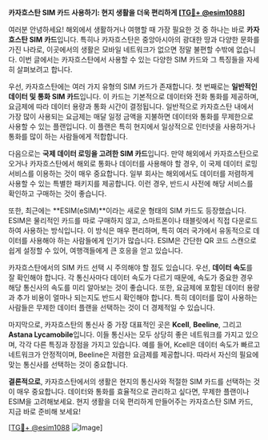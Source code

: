 **카자흐스탄 SIM 카드 사용하기: 현지 생활을 더욱 편리하게 [[TG💪+ @esim1088](https://t.me/s/esim1088)]**

여러분 안녕하세요! 해외에서 생활하거나 여행할 때 가장 필요한 것 중 하나는 바로 **카자흐스탄 SIM 카드**입니다. 특히나 카자흐스탄은 중앙아시아의 광대한 땅과 다양한 문화를 가진 나라로, 이곳에서의 생활은 모바일 네트워크가 없으면 정말 불편할 수밖에 없습니다. 이번 글에서는 카자흐스탄에서 사용할 수 있는 다양한 SIM 카드와 그 특징들을 자세히 살펴보려고 합니다.

우선, 카자흐스탄에는 여러 가지 유형의 SIM 카드가 존재합니다. 첫 번째로는 **일반적인 데이터 및 통화 SIM 카드**입니다. 이 카드는 기본적으로 데이터와 전화 통화를 제공하며, 요금제에 따라 데이터 용량과 통화 시간이 결정됩니다. 일반적으로 카자흐스탄 내에서 가장 많이 사용되는 요금제는 매달 일정 금액을 지불하면 데이터와 통화를 무제한으로 사용할 수 있는 플랜입니다. 이 플랜은 특히 현지에서 일상적으로 인터넷을 사용하거나 통화를 많이 하는 사람들에게 적합합니다.

다음으로는 **국제 데이터 로밍을 고려한 SIM 카드**입니다. 만약 해외에서 카자흐스탄으로 오거나 카자흐스탄에서 해외로 통화나 데이터를 사용해야 할 경우, 이 국제 데이터 로밍 서비스를 이용하는 것이 매우 중요합니다. 일부 회사는 해외에서도 데이터를 저렴하게 사용할 수 있는 특별한 패키지를 제공합니다. 이런 경우, 반드시 사전에 해당 서비스를 확인하고 구매하는 것이 좋습니다.

또한, 최근에는 **ESIM(eSIM)**이라는 새로운 형태의 SIM 카드도 등장했습니다. ESIM은 물리적인 카드를 따로 구매하지 않고, 스마트폰이나 태블릿에서 직접 다운로드하여 사용하는 방식입니다. 이 방식은 매우 편리하며, 특히 여러 국가에서 유동적으로 데이터를 사용해야 하는 사람들에게 인기가 많습니다. ESIM은 간단한 QR 코드 스캔으로 쉽게 설정할 수 있어, 여행객들에게 큰 호응을 얻고 있습니다.

카자흐스탄에서의 SIM 카드 선택 시 주의해야 할 점도 있습니다. 우선, **데이터 속도**를 잘 확인해야 합니다. 각 통신사마다 데이터 속도가 다르기 때문에, 속도가 중요한 경우 해당 통신사의 속도를 미리 알아보는 것이 좋습니다. 또한, 요금제에 포함된 데이터 용량과 추가 비용이 얼마나 되는지도 반드시 확인해야 합니다. 특히 데이터를 많이 사용하는 사람들은 무제한 데이터 플랜을 선택하는 것이 더 경제적일 수 있습니다.

마지막으로, 카자흐스탄의 통신사 중 가장 대표적인 곳은 **Kcell**, **Beeline**, 그리고 **Astana Lycamobile**입니다. 이들 통신사는 모두 상당히 좋은 네트워크를 가지고 있으며, 각각 다른 특징과 장점을 가지고 있습니다. 예를 들어, Kcell은 데이터 속도가 빠르고 네트워크가 안정적이며, Beeline은 저렴한 요금제를 제공합니다. 따라서 자신의 필요에 맞는 통신사를 선택하는 것이 중요합니다.

**결론적으로**, 카자흐스탄에서의 생활은 현지의 통신사와 적절한 SIM 카드를 선택하는 것이 매우 중요합니다. 데이터와 통화를 효율적으로 관리하고 싶다면, 무제한 플랜이나 ESIM을 고려해보세요. 현지 생활을 더욱 편리하게 만들어주는 카자흐스탄 SIM 카드, 지금 바로 준비해 보세요!

[[TG💪+ @esim1088](https://t.me/s/esim1088) ![Image](https://i.postimg.cc/Y0z9fWf4/image.png)]